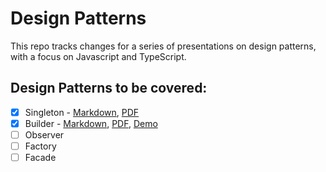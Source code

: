 # Design Patterns

This repo tracks changes for a series of presentations on design patterns, with a focus on Javascript and TypeScript.

## Design Patterns to be covered:

- [x] Singleton - [Markdown](singleton.md), [PDF](singleton.pdf)
- [X] Builder - [Markdown](builder.md), [PDF](builder.pdf), [Demo](https://repl.it/repls/LuxuriousShamefulPolygons)
- [ ] Observer
- [ ] Factory
- [ ] Facade

